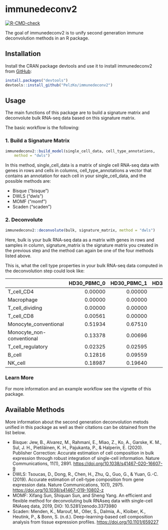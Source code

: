 
<!-- README.md is generated from README.Rmd. Please edit that file -->

# immunedeconv2

<!-- badges: start -->

[![R-CMD-check](https://github.com/PelzKo/immunedeconv2/workflows/R-CMD-check/badge.svg)](https://github.com/PelzKo/immunedeconv2/actions)
<!-- badges: end -->

The goal of immunedeconv2 is to unify second generation immune
deconvolution methods in an R package.

## Installation

Install the CRAN package devtools and use it to install immunedeconv2
from [GitHub](https://github.com/):

``` r
install.packages("devtools")
devtools::install_github("PelzKo/immunedeconv2")
```

## Usage

The main functions of this package are to build a signature matrix and
deconvolute bulk RNA-seq data based on this signature matrix.

The basic workflow is the following:

### 1\. Build a Signature Matrix

``` r
immunedeconv2::build_model(single_cell_data, cell_type_annotations, 
    method = "dwls")
```

In this method, single\_cell\_data is a matrix of single cell RNA-seq
data with genes in rows and cells in columns, cell\_type\_annotations a
vector that contains an annotation for each cell in your
single\_cell\_data, and the possible methods are:

  - Bisque (“bisque”)
  - DWLS (“dwls”)
  - MOMF (“momf”)
  - Scaden (“scaden”)

### 2\. Deconvolute

``` r
immunedeconv2::deconvolute(bulk, signature_matrix, method = "dwls")
```

Here, bulk is your bulk RNA-seq data as a matrix with genes in rows and
samples in column, signature\_matrix is the signature matrix you created
in the previous step and the method can again be one of the four methods
listed above.

This is, what the cell type properties in your bulk RNA-seq data
computed in the deconvolution step could look like:

|                            | HD30\_PBMC\_0 | HD30\_PBMC\_1 | HD30\_PBMC\_3 | HD30\_PBMC\_7 | HD31\_PBMC\_0 | HD31\_PBMC\_1 | HD31\_PBMC\_3 | HD31\_PBMC\_7 |
| :------------------------- | ------------: | ------------: | ------------: | ------------: | ------------: | ------------: | ------------: | ------------: |
| T\_cell\_CD4               |       0.00000 |       0.00000 |       0.07258 |       0.05122 |       0.10743 |       0.14894 |       0.12130 |       0.08902 |
| Macrophage                 |       0.00000 |       0.00000 |       0.00000 |       0.00000 |       0.00000 |       0.00000 |       0.00000 |       0.00000 |
| T\_cell\_dividing          |       0.00000 |       0.00000 |       0.00000 |       0.00000 |       0.00000 |       0.00000 |       0.00000 |       0.00000 |
| T\_cell\_CD8               |       0.00561 |       0.00000 |       0.00000 |       0.00000 |       0.02555 |       0.02204 |       0.02990 |       0.04345 |
| Monocyte\_conventional     |       0.51934 |       0.67510 |       0.51368 |       0.44150 |       0.71617 |       0.68077 |       0.71674 |       0.69114 |
| Monocyte\_non-conventional |       0.13378 |       0.00696 |       0.05744 |       0.03053 |       0.00000 |       0.00000 |       0.00000 |       0.00000 |
| T\_cell\_regulatory        |       0.02325 |       0.02595 |       0.01876 |       0.01590 |       0.00937 |       0.00818 |       0.01516 |       0.03003 |
| B\_cell                    |       0.12816 |       0.09559 |       0.17181 |       0.28474 |       0.08652 |       0.09561 |       0.05961 |       0.06928 |
| NK\_cell                   |       0.18987 |       0.19640 |       0.16574 |       0.17612 |       0.05495 |       0.04447 |       0.05728 |       0.07708 |

### Learn More

For more information and an example workflow see the vignette of this
package.

## Available Methods

More information about the second generation deconvolution metods
unified in this package as well as their citations can be obtained from
the list below.

  - Bisque: Jew, B., Alvarez, M., Rahmani, E., Miao, Z., Ko, A., Garske,
    K. M., Sul, J. H., Pietiläinen, K. H., Pajukanta, P., & Halperin, E.
    (2020). Publisher Correction: Accurate estimation of cell
    composition in bulk expression through robust integration of
    single-cell information. Nature Communications, 11(1), 2891.
    <https://doi.org/10.1038/s41467-020-16607-9>
  - DWLS: Tsoucas, D., Dong, R., Chen, H., Zhu, Q., Guo, G., & Yuan,
    G.-C. (2019). Accurate estimation of cell-type composition from gene
    expression data. Nature Communications, 10(1), 2975.
    <https://doi.org/10.1038/s41467-019-10802-z>
  - MOMF: Xifang Sun, Shiquan Sun, and Sheng Yang. An efficient and
    flexible method for deconvoluting bulk RNAseq data with single-cell
    RNAseq data, 2019, DIO: 10.5281/zenodo.3373980
  - Scaden: Menden, K., Marouf, M., Oller, S., Dalmia, A., Kloiber, K.,
    Heutink, P., & Bonn, S. (n.d.). Deep-learning-based cell composition
    analysis from tissue expression profiles.
    <https://doi.org/10.1101/659227>
